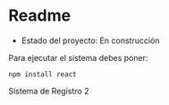 <h1>Readme</h1>

- Estado del proyecto: En construcción

Para ejecutar el sistema debes poner:

```npm install react```

Sistema de Registro 2

